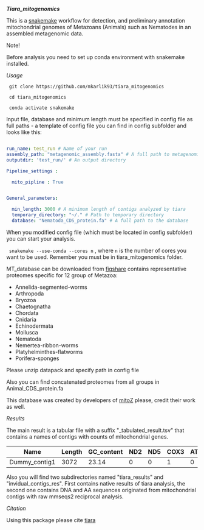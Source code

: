 ***Tiara_mitogenomics***

This is a [snakemake](https://snakemake.readthedocs.io/en/stable/) workflow for detection,
and preliminary annotation mitochondrial genomes of Metazoans (Animals) such as Nematodes
in an assembled metagenomic data.

Note!

Before analysis you need to set up conda environment with snakemake installed. 

*Usage*

`` git clone https://github.com/mkarlik93/tiara_mitogenomics``

`` cd tiara_mitogenomics``

`` conda activate snakemake``

Input file, database and minimum length must be specified in config file as full paths - a template of config file you can find in config subfolder and looks like this:

```yaml

run_name: test_run # Name of your run
assembly_path: "metagenomic_assembly.fasta" # A full path to metagenomic assembly
outputdir: 'test_run/' # An output directory

Pipeline_settings :

  mito_pipline : True


General_parameters:

  min_length: 3000 # A minimum length of contigs analyzed by tiara
  temporary_directory: "~/." # Path to temporary directory
  database: "Nematoda_CDS_protein.fa" # A full path to the database

```


When you modified config file (which must be located in config subfolder) you can start your analysis. 

`` snakemake --use-conda --cores n`` , where `n` is the number of cores you want to be used. Remember you must be in tiara_mitogenomics folder.

MT_database can be downloaded from [figshare](https://figshare.com/ndownloader/articles/20552970/versions/1) contains representative proteomes specific for 12 group of Metazoa:

- Annelida-segmented-worms
- Arthropoda
- Bryozoa
- Chaetognatha
- Chordata
- Cnidaria
- Echinodermata
- Mollusca
- Nematoda
- Nemertea-ribbon-worms
- Platyhelminthes-flatworms
- Porifera-sponges

Please unzip datapack and specify path in config file

Also you can find concatenated proteomes from all groups in Animal_CDS_protein.fa

This database was created by developers of [mitoZ](https://github.com/linzhi2013/MitoZ) please, credit their work as well.

*Results*


The main result is a tabular file with a suffix "_tabulated_result.tsv" that contains a names of contigs with counts of mitochondrial genes. 

Name | Length | GC_content | ND2 | ND5 | COX3 | ATP8 | ND6 | ND4L | ND4 | ND3 | ND1 | COX1 | ATP6 | CYTB | COX2 |
|--- | ------ | ---------- | --  | --- | ---- | ---- | --- | ---- | --- | --- | --- | ---- | ---- | ---- | ---- |
Dummy_contig1 | 3072 | 23.14 | 0 |  0  |  1   |  0   | 0   |  0  |  1 |  0  | 0 | 7 | 0  |  1 | 0 |

Also you will find two subdirectories named "tiara_results" and "invidual_contigs_res". First contains native results of tiara analysis, the second one contains DNA and AA sequences originated from mitochondrial contigs with raw mmseqs2 reciprocal analysis.  

*Citation*

Using this package please cite [tiara](https://github.com/ibe-uw/tiara)
